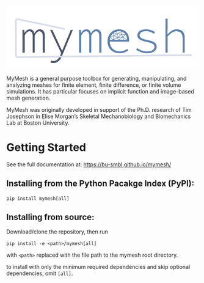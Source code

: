 ![](resources/mymesh_logo.png)

MyMesh is a general purpose toolbox for generating, manipulating, and analyzing 
meshes for finite element, finite difference, or finite volume simulations. It 
has particular focuses on implicit function and image-based mesh generation.

MyMesh was originally developed in support of the Ph.D. research of Tim 
Josephson in Elise Morgan’s Skeletal Mechanobiology and Biomechanics Lab at 
Boston University.

# Getting Started
See the full documentation at: https://bu-smbl.github.io/mymesh/

## Installing from the Python Pacakge Index (PyPI):
```
pip install mymesh[all]
```

## Installing from source:
Download/clone the repository, then run
```
pip install -e <path>/mymesh[all]
```
with `<path>` replaced with the file path to the mymesh root directory.

to install with only the minimum required dependencies and skip optional 
dependencies, omit `[all]`. 